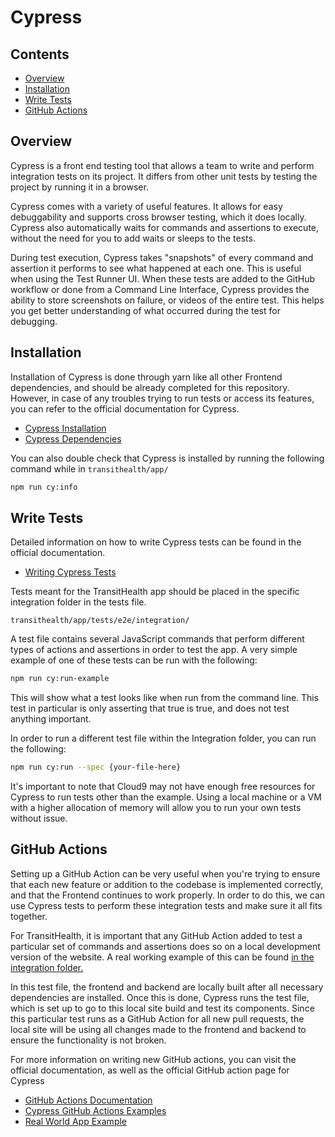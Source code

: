 # Cypress

## Contents

- [Overview](#overview)
- [Installation](#installation)
- [Write Tests](#write-tests)
- [GitHub Actions](#github-actions)

## Overview

Cypress is a front end testing tool that allows a team to write and perform integration tests on its project. It differs from other unit tests by testing the project by running it in a browser.

Cypress comes with a variety of useful features. It allows for easy debuggability and supports cross browser testing, which it does locally. Cypress also automatically waits for commands and assertions to execute, without the need for you to add waits or sleeps to the tests.

During test execution, Cypress takes "snapshots" of every command and assertion it performs to see what happened at each one. This is useful when using the Test Runner UI. When these tests are added to the GitHub workflow or done from a Command Line Interface, Cypress provides the ability to store screenshots on failure, or videos of the entire test. This helps you get better understanding of what occurred during the test for debugging.

## Installation

Installation of Cypress is done through yarn like all other Frontend dependencies, and should be already completed for this repository. However, in case of any troubles trying to run tests or access its features, you can refer to the official documentation for Cypress.

- [Cypress Installation](https://docs.cypress.io/guides/getting-started/installing-cypress)
- [Cypress Dependencies](https://docs.cypress.io/guides/continuous-integration/introduction#Dependencies)

You can also double check that Cypress is installed by running the following command while in `transithealth/app/`

```bash
npm run cy:info
```

## Write Tests

Detailed information on how to write Cypress tests can be found in the official documentation.

- [Writing Cypress Tests](https://docs.cypress.io/guides/getting-started/writing-your-first-test#Write-your-first-test)

Tests meant for the TransitHealth app should be placed in the specific integration folder in the tests file.

`transithealth/app/tests/e2e/integration/`

A test file contains several JavaScript commands that perform different types of actions and assertions in order to test the app. A very simple example of one of these tests can be run with the following:

```bash
npm run cy:run-example
```

This will show what a test looks like when run from the command line. This test in particular is only asserting that true is true, and does not test anything important.

In order to run a different test file within the Integration folder, you can run the following:

```bash
npm run cy:run --spec {your-file-here}
```

It's important to note that Cloud9 may not have enough free resources for Cypress to run tests other than the example. Using a local machine or a VM with a higher allocation of memory will allow you to run your own tests without issue.

## GitHub Actions

Setting up a GitHub Action can be very useful when you're trying to ensure that each new feature or addition to the codebase is implemented correctly, and that the Frontend continues to work properly. In order to do this, we can use Cypress tests to perform these integration tests and make sure it all fits together.

For TransitHealth, it is important that any GitHub Action added to test a particular set of commands and assertions does so on a local development version of the website. A real working example of this can be found [in the integration folder.](../../app/tests/e2e/integration/timeline_test.js)

In this test file, the frontend and backend are locally built after all necessary dependencies are installed. Once this is done, Cypress runs the test file, which is set up to go to this local site build and test its components. Since this particular test runs as a GitHub Action for all new pull requests, the local site will be using all changes made to the frontend and backend to ensure the functionality is not broken.

For more information on writing new GitHub actions, you can visit the official documentation, as well as the official GitHub action page for Cypress

- [GitHub Actions Documentation](https://docs.cypress.io/guides/continuous-integration/github-actions)
- [Cypress GitHub Actions Examples](https://github.com/cypress-io/github-action#basic)
- [Real World App Example](https://github.com/cypress-io/cypress-realworld-app/blob/develop/.github/workflows/main.yml)